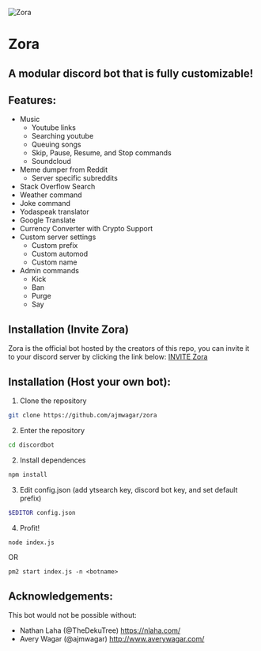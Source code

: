 ![Zora](https://i.imgur.com/u3xOYSz.png)
# Zora
## A modular discord bot that is fully customizable!

## Features:

- Music
  - Youtube links
  - Searching youtube
  - Queuing songs
  - Skip, Pause, Resume, and Stop commands
  - Soundcloud
- Meme dumper from Reddit
  - Server specific subreddits
- Stack Overflow Search
- Weather command
- Joke command
- Yodaspeak translator
- Google Translate
- Currency Converter with Crypto Support
- Custom server settings
  - Custom prefix
  - Custom automod
  - Custom name
- Admin commands
  - Kick
  - Ban
  - Purge
  - Say

## Installation (Invite Zora)

Zora is the official bot hosted by the creators of this repo, 
you can invite it to your discord server by clicking the link below:
[INVITE Zora](https://discordapp.com/api/oauth2/authorize?client_id=478616471640080395&permissions=8&scope=bot)

## Installation (Host your own bot): 

1. Clone the repository 

```bash
git clone https://github.com/ajmwagar/zora
```
2. Enter the repository

```bash
cd discordbot
```
2. Install dependences

```bash
npm install
```
3. Edit config.json (add ytsearch key, discord bot key, and set default prefix)

```bash
$EDITOR config.json
```
4. Profit!

```bash
node index.js
```

OR 

```
pm2 start index.js -n <botname>
```

## Acknowledgements: 
This bot would not be possible without:
- Nathan Laha (@TheDekuTree) https://nlaha.com/
- Avery Wagar (@ajmwagar) http://www.averywagar.com/
